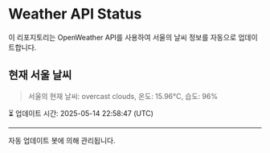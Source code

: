 
# Weather API Status

이 리포지토리는 OpenWeather API를 사용하여 서울의 날씨 정보를 자동으로 업데이트합니다.

## 현재 서울 날씨
> 서울의 현재 날씨: overcast clouds, 온도: 15.96°C, 습도: 96%

⏳ 업데이트 시간: 2025-05-14 22:58:47 (UTC)

---
자동 업데이트 봇에 의해 관리됩니다.
